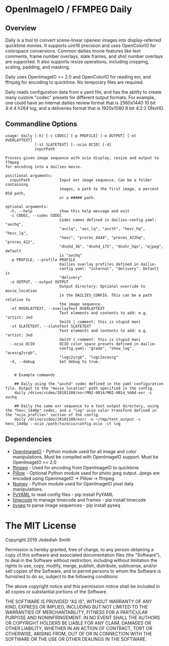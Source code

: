# OpenImageIO / FFMPEG Daily

## Overview
Daily is a tool to convert scene-linear openexr images into display-referred quicktime movies. It supports uint16 precision and uses OpenColorIO for colorspace conversions. Common dailies movie features like text comments, frame number overlays, slate frames, and shot number overlays are supported. It also supports resize operations, including cropping, scaling, padding, and masking.

Daily uses OpenImageIO >= 2.0 and OpenColorIO for reading exr, and ffmpeg for encoding to quicktime. No temporary files are required.

Daily reads configuration data from a yaml file, and has the ability to create many custom "codec" presets for different output formats. For example, one could have an internal dailies review format that is 2560x1440 10 bit 4:4:4 h264 log, and a deliveries format that is 1920x1080 8 bit 4:2:2 DNxHD.

## Commandline Options

```
usage: daily [-h] [-c CODEC] [-p PROFILE] [-o OUTPUT] [-ot OVERLAYTEXT]
             [-st SLATETEXT] [--ocio OCIO] [-d]
             inputPath

Process given image sequence with ocio display, resize and output to ffmpeg
for encoding into a dailies movie.

positional arguments:
  inputPath             Input exr image sequence. Can be a folder containing
                        images, a path to the first image, a percent 05d path,
                        or a ##### path.

optional arguments:
  -h, --help            show this help message and exit
  -c CODEC, --codec CODEC
                        Codec names defined in dailies-config.yaml: "avchq",
                        "avclq", "avc_lq", "avcth", "hevc_hq", "hevc_lq",
                        "hevc", "prores_4444", "prores_422hq", "prores_422",
                        "dnxhd_36", "dnxhd_175", "dnxhr_hqx", "mjpeg", default
                        is "avchq"
  -p PROFILE, --profile PROFILE
                        Dailies overlay profiles defined in dailie-
                        config.yaml: "internal", "delivery". Default is
                        "delivery"
  -o OUTPUT, --output OUTPUT
                        Output directory: Optional override to movie_location
                        in the DAILIES_CONFIG. This can be a path relative to
                        the image sequence.
  -ot OVERLAYTEXT, --overlayText OVERLAYTEXT
                        Text elements and contents to add: e.g. "artist: Jed
                        Smith | comment: this is stupid man|
  -st SLATETEXT, --slateText SLATETEXT
                        Text elements and contents to add: e.g. "artist: Jed
                        Smith | comment: this is stupid man|
  --ocio OCIO           OCIO color space presets defined in dailie-
                        config.yaml: "grade", "show_log", "acescg2srgb",
                        "logc2srgb", "logc2acescg"
  -d, --debug           Set debug to true.


	# Example commands

	## Daily using the "avchd" codec defined in the yaml configuration file. Output to the "movie_location" path specified in the config.
	daily /drive/video/20181108/exr/M02-0014/M02-0014_%06d.exr -c avchq

	## Daily the same exr sequence to a test output directory, using the "hevc_1440p" codec, and a "log" ocio color transform defined in the "ocio_profiles" section of the config.
	daily /drive/video/20181108/exr/ -o ~/tmp/test_output -c hevc_1440p --ocio /path/to/ocio/config.ocio -ct log
```

## Dependencies
- [OpenImageIO](https://github.com/OpenImageIO/oiio) - Python module used for all image and color manipulations. Must be compiled with OpenImageIO support. Must be OpenImageIO >= 2.0
- [ffmpeg](https://ffmpeg.org) - Used for encoding from OpenImageIO to quicktime.
- [Pillow](https://pillow.readthedocs.io/en/stable/) - Optional Python module used for photo jpeg output. Jpegs are encoded using OpenimageIO -> Pillow -> ffmpeg.
- [Numpy](https://www.numpy.org) - Python module used for OpenImageIO pixel data manipulations.
- [PyYAML](https://pyyaml.org/wiki/PyYAML) to read config files - pip install PyYAML
- [timecode](https://pypi.org/project/timecode/) to manage timecode and frames - pip install timecode
- [pyseq](https://pypi.org/project/pyseq/) to parse image sequences - pip install pyseq


# The MIT License
Copyright 2019 Jedediah Smith

Permission is hereby granted, free of charge, to any person obtaining a copy of this software and associated documentation files (the "Software"), to deal in the Software without restriction, including without limitation the rights to use, copy, modify, merge, publish, distribute, sublicense, and/or sell copies of the Software, and to permit persons to whom the Software is furnished to do so, subject to the following conditions:

The above copyright notice and this permission notice shall be included in all copies or substantial portions of the Software.

THE SOFTWARE IS PROVIDED "AS IS", WITHOUT WARRANTY OF ANY KIND, EXPRESS OR IMPLIED, INCLUDING BUT NOT LIMITED TO THE WARRANTIES OF MERCHANTABILITY, FITNESS FOR A PARTICULAR PURPOSE AND NONINFRINGEMENT. IN NO EVENT SHALL THE AUTHORS OR COPYRIGHT HOLDERS BE LIABLE FOR ANY CLAIM, DAMAGES OR OTHER LIABILITY, WHETHER IN AN ACTION OF CONTRACT, TORT OR OTHERWISE, ARISING FROM, OUT OF OR IN CONNECTION WITH THE SOFTWARE OR THE USE OR OTHER DEALINGS IN THE SOFTWARE.
